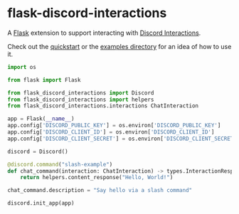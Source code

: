 # flask-discord-interactions

A [Flask](https://github.com/pallets/flask/) extension to support interacting with [Discord Interactions](https://discord.com/developers/docs/interactions/application-commands).

Check out the [quickstart](https://docs.davidbuckley.ca/flask-discord-interactions/usage/quickstart.html) or the [examples directory](/examples) for an idea of how to use it.

```python
import os

from flask import Flask

from flask_discord_interactions import Discord
from flask_discord_interactions import helpers
from flask_discord_interactions.interactions ChatInteraction

app = Flask(__name__)
app.config['DISCORD_PUBLIC_KEY'] = os.environ['DISCORD_PUBLIC_KEY']
app.config['DISCORD_CLIENT_ID'] = os.environ['DISCORD_CLIENT_ID']
app.config['DISCORD_CLIENT_SECRET'] = os.environ['DISCORD_CLIENT_SECRET']

discord = Discord()

@discord.command("slash-example")
def chat_command(interaction: ChatInteraction) -> types.InteractionResponse:
    return helpers.content_response("Hello, World!")

chat_command.description = "Say hello via a slash command"

discord.init_app(app)
```
